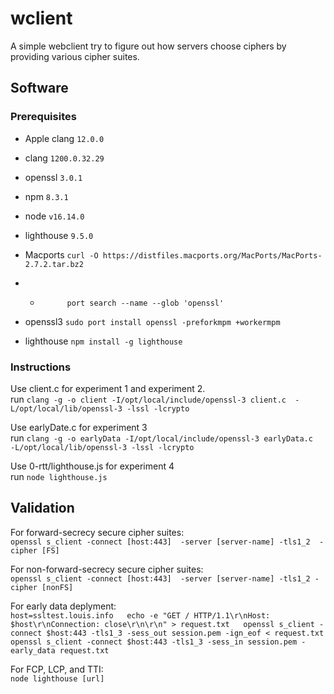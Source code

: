 # wclient

A simple webclient try to figure out how servers choose ciphers by providing various cipher suites.

## Software

### Prerequisites

* Apple clang `12.0.0` 
* clang `1200.0.32.29`  
* openssl `3.0.1`  
* npm `8.3.1`  
* node `v16.14.0`  
* lighthouse `9.5.0`  

* Macports    `curl -O https://distfiles.macports.org/MacPorts/MacPorts-2.7.2.tar.bz2`  
* *           port search --name --glob 'openssl'
* openssl3    `sudo port install openssl -preforkmpm +workermpm`  
* lighthouse  `npm install -g lighthouse`  

### Instructions

Use client.c for experiment 1 and experiment 2.  
    run `clang -g -o client -I/opt/local/include/openssl-3 client.c  -L/opt/local/lib/openssl-3 -lssl -lcrypto`  

Use earlyDate.c for experiment 3   
    run `clang -g -o earlyData -I/opt/local/include/openssl-3 earlyData.c  -L/opt/local/lib/openssl-3 -lssl -lcrypto`  

Use 0-rtt/lighthouse.js for experiment 4  
    run `node lighthouse.js`   

## Validation
For forward-secrecy secure cipher suites:   
    `openssl s_client -connect [host:443]  -server [server-name] -tls1_2  -cipher [FS]`  

For non-forward-secrecy secure cipher suites:  
    `openssl s_client -connect [host:443]  -server [server-name] -tls1_2 -cipher [nonFS]`  

For early data deplyment:  
    ```
    host=ssltest.louis.info  
    echo -e "GET / HTTP/1.1\r\nHost: $host\r\nConnection: close\r\n\r\n" > request.txt  
    openssl s_client -connect $host:443 -tls1_3 -sess_out session.pem -ign_eof < request.txt  
    openssl s_client -connect $host:443 -tls1_3 -sess_in session.pem -early_data request.txt  
    ```  
    
For FCP, LCP, and TTI:  
    `node lighthouse [url]`  



